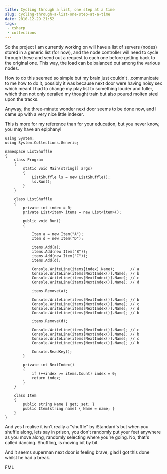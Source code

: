 ```yaml
---
title: Cycling through a list, one step at a time
slug: cycling-through-a-list-one-step-at-a-time
date: 2010-12-29 21:52
tags:
 - csharp
 - collections
---
```

So the project I am currently working on will have a list of servers (nodes) stored in a generic list (for now), and the node controller will need to cycle through these and send out a request to each one before getting back to the original one. This way, the load can be balanced out among the various nodes.

How to do this seemed so simple but my brain just couldn't ..communicate to me how to do it, possibly it was because next door were having noisy sex which meant I had to change my play list to something louder and fuller, which then not only derailed my thought train but also poured molten steel upon the tracks.

Anyway, the three-minute wonder next door seems to be done now, and I came up with a very nice little indexer.

This is more for my reference than for your education, but you never know, you may have an epiphany!

    using System;
    using System.Collections.Generic;

    namespace ListShuffle
    {
        class Program
        {
            static void Main(string[] args)
            {
                ListShuffle ls = new ListShuffle();
                ls.Run();
            }
        }

        class ListShuffle
        {
            private int index = 0;
            private List<item> items = new List<item>();

            public void Run()
            {

                Item a = new Item("A");
                Item d = new Item("D");

                items.Add(a);
                items.Add(new Item("B"));
                items.Add(new Item("C"));
                items.Add(d);

                Console.WriteLine(items[index].Name);       // a
                Console.WriteLine(items[NextIndex()].Name); // b
                Console.WriteLine(items[NextIndex()].Name); // c
                Console.WriteLine(items[NextIndex()].Name); // d

                items.Remove(a);

                Console.WriteLine(items[NextIndex()].Name); // b
                Console.WriteLine(items[NextIndex()].Name); // c
                Console.WriteLine(items[NextIndex()].Name); // d
                Console.WriteLine(items[NextIndex()].Name); // b

                items.Remove(d);

                Console.WriteLine(items[NextIndex()].Name); // c
                Console.WriteLine(items[NextIndex()].Name); // b
                Console.WriteLine(items[NextIndex()].Name); // c
                Console.WriteLine(items[NextIndex()].Name); // b

                Console.ReadKey();
            }

            private int NextIndex()
            {
                if (++index >= items.Count) index = 0;
                return index;
            }
        }

        class Item
        {
            public string Name { get; set; }
            public Item(string name) { Name = name; }
        }
    }

And yes I realise it isn't really a "shuffle" by iStandard's but when you shuffle along, lets say in prison, you don't randomly put your feet anywhere as you move along, randomly selecting where you're going. No, that's called dancing. Shuffling, is moving bit by bit.

And it seems superman next door is feeling brave, glad I got this done whilst he had a break.

FML
